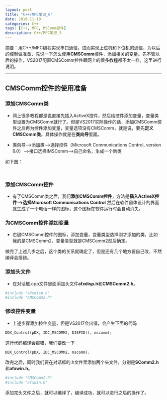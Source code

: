 ```yaml
---
layout: post
title: "C++/MFC笔记_6"
date: 2018-11-10
categories: C++
tags: [C++, MFC, MSComm控件]
description: C++/MFC笔记_5
---
```


摘要：用C++/MFC编程实现串口通信，进而实现上位机和下位机的通信，为以后的控制做准备，先说一下怎么使用**CMSComm**控件，添加相关的变量。先不管以后的操作，VS2017配置CMSComm控件跟网上的很多教程都不太一样，这里进行说明。

---

## CMSComm控件的使用准备

### 添加CMSComm类

- 网上很多教程都是说直接先插入ActiveX控件，然后给控件添加变量，变量类型设置为CMSComm就行了。但是VS2017实际操作的话，添加CMSComm控件之后再为控件添加变量，变量选项没有CMSComm，就是说，要先**定义CMSComm类**。具体操作就是在**类向导**里面。

- 类向导——>添加类——>选择控件（Microsoft Communications Control, version 6.0）——>接口选择IMSComm——>自己命名，生成一个新类

如下图：

![]()

![]()

### 添加CMSComm控件

- 有了CMSComm类之后，我们**添加CMSComm控件**，方法是**插入ActiveX控件——>选择Microsoft Communications Control**
然后在软件窗体设计的界面就生成了一个电话一样的图标，这个图标在软件运行时会自动消失。

### 为CMSComm控件添加变量

- 右键CMSComm控件的图标，添加变量，变量类型选择刚才添加的类，比如我的是CMSComm2，变量类型就是CMSComm2然后确定。

做完了上述几步之后，这个类的关系就确定了，但是还有几个地方要自己改，不然编译会报错。

### 添加头文件

- 在对话框.cpp文件里面添加头文件**afxdisp.h**和**CMSComm2.h**。

```python
#include "afxdisp.h"
#include "CMSComm2.h"
```

### 修改控件变量

- 上述步骤添加控件变量，但是VS2017会出错，会产生下面的代码

```python
DDX_Control(pDX, IDC_MSCOMM2, DISPID(), mscomm);
```

这行代码编译会报错，我们要改一下
```python
DDX_Control(pDX, IDC_MSCOMM2, mscomm);
```

改完之后，同时我们要在对话框的.h文件里添加两个头文件，分别是**SComm2.h**和**afxwin.h**。
```python
#include "CMSComm2.h"
#include "afxwin.h"
```
添加完头文件之后，就可以编译了，编译成功，就可以进行之后的操作了。
